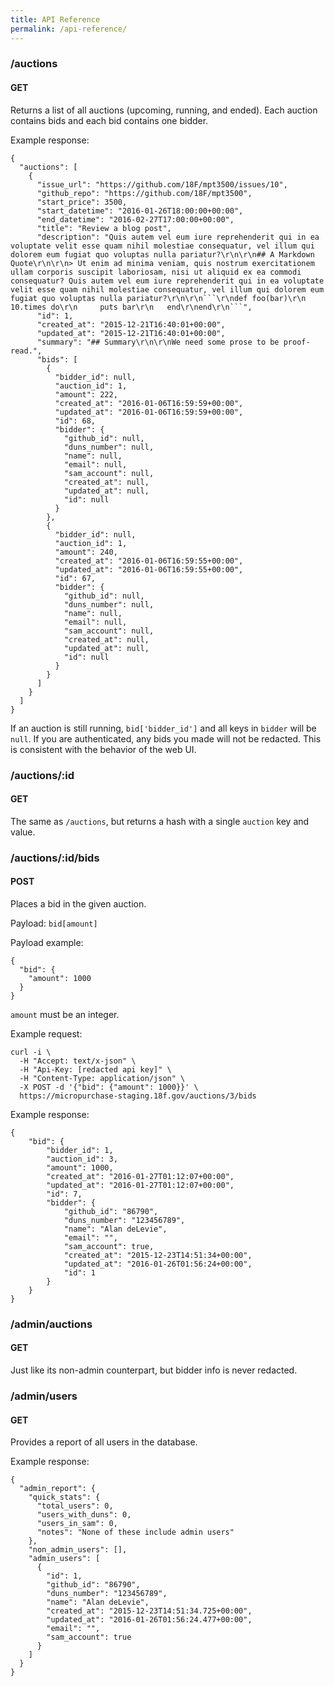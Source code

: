 ```yaml
---
title: API Reference
permalink: /api-reference/
---
```


### /auctions

#### GET

Returns a list of all auctions (upcoming, running, and ended). Each auction contains bids and each bid contains one bidder.

Example response:

```
{
  "auctions": [
    {
      "issue_url": "https://github.com/18F/mpt3500/issues/10",
      "github_repo": "https://github.com/18F/mpt3500",
      "start_price": 3500,
      "start_datetime": "2016-01-26T18:00:00+00:00",
      "end_datetime": "2016-02-27T17:00:00+00:00",
      "title": "Review a blog post",
      "description": "Quis autem vel eum iure reprehenderit qui in ea voluptate velit esse quam nihil molestiae consequatur, vel illum qui dolorem eum fugiat quo voluptas nulla pariatur?\r\n\r\n## A Markdown Quote\r\n\r\n> Ut enim ad minima veniam, quis nostrum exercitationem ullam corporis suscipit laboriosam, nisi ut aliquid ex ea commodi consequatur? Quis autem vel eum iure reprehenderit qui in ea voluptate velit esse quam nihil molestiae consequatur, vel illum qui dolorem eum fugiat quo voluptas nulla pariatur?\r\n\r\n```\r\ndef foo(bar)\r\n  10.times do\r\n     puts bar\r\n   end\r\nend\r\n```",
      "id": 1,
      "created_at": "2015-12-21T16:40:01+00:00",
      "updated_at": "2015-12-21T16:40:01+00:00",
      "summary": "## Summary\r\n\r\nWe need some prose to be proof-read.",
      "bids": [
        {
          "bidder_id": null,
          "auction_id": 1,
          "amount": 222,
          "created_at": "2016-01-06T16:59:59+00:00",
          "updated_at": "2016-01-06T16:59:59+00:00",
          "id": 68,
          "bidder": {
            "github_id": null,
            "duns_number": null,
            "name": null,
            "email": null,
            "sam_account": null,
            "created_at": null,
            "updated_at": null,
            "id": null
          }
        },
        {
          "bidder_id": null,
          "auction_id": 1,
          "amount": 240,
          "created_at": "2016-01-06T16:59:55+00:00",
          "updated_at": "2016-01-06T16:59:55+00:00",
          "id": 67,
          "bidder": {
            "github_id": null,
            "duns_number": null,
            "name": null,
            "email": null,
            "sam_account": null,
            "created_at": null,
            "updated_at": null,
            "id": null
          }
        }
      ]
    }
  ]
}
```

If an auction is still running, `bid['bidder_id']` and all keys in `bidder` will be `null`. If you are authenticated, any bids you made will not be redacted. This is consistent with the behavior of the web UI.

### /auctions/:id

#### GET

The same as `/auctions`, but returns a hash with a single `auction` key and value.

### /auctions/:id/bids

#### POST

Places a bid in the given auction.

Payload: `bid[amount]`

Payload example:

```
{
  "bid": {
    "amount": 1000
  }
}
```

`amount` must be an integer.

Example request:

```
curl -i \
  -H "Accept: text/x-json" \
  -H "Api-Key: [redacted api key]" \
  -H "Content-Type: application/json" \
  -X POST -d '{"bid": {"amount": 1000}}' \
  https://micropurchase-staging.18f.gov/auctions/3/bids
```

Example response:

```
{
	"bid": {
		"bidder_id": 1,
		"auction_id": 3,
		"amount": 1000,
		"created_at": "2016-01-27T01:12:07+00:00",
		"updated_at": "2016-01-27T01:12:07+00:00",
		"id": 7,
		"bidder": {
			"github_id": "86790",
			"duns_number": "123456789",
			"name": "Alan deLevie",
			"email": "",
			"sam_account": true,
			"created_at": "2015-12-23T14:51:34+00:00",
			"updated_at": "2016-01-26T01:56:24+00:00",
			"id": 1
		}
	}
}
```

### /admin/auctions

#### GET

Just like its non-admin counterpart, but bidder info is never redacted.

### /admin/users

#### GET

Provides a report of all users in the database.

Example response:

```
{
  "admin_report": {
    "quick_stats": {
      "total_users": 0,
      "users_with_duns": 0,
      "users_in_sam": 0,
      "notes": "None of these include admin users"
    },
    "non_admin_users": [],
    "admin_users": [
      {
        "id": 1,
        "github_id": "86790",
        "duns_number": "123456789",
        "name": "Alan deLevie",
        "created_at": "2015-12-23T14:51:34.725+00:00",
        "updated_at": "2016-01-26T01:56:24.477+00:00",
        "email": "",
        "sam_account": true
      }
    ]
  }
}
```
